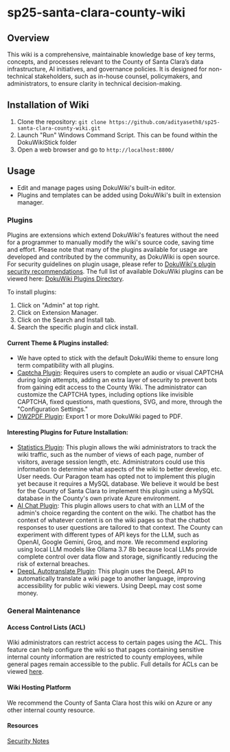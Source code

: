 # sp25-santa-clara-county-wiki

## Overview
This wiki is a comprehensive, maintainable knowledge base of key terms, concepts, and processes relevant to the County of Santa Clara’s data infrastructure, AI initiatives, and governance policies. It is designed for non-technical stakeholders, such as in-house counsel, policymakers, and administrators, to ensure clarity in technical decision-making.


## Installation of Wiki
1. Clone the repository: ```git clone https://github.com/adityaseth8/sp25-santa-clara-county-wiki.git```
2. Launch "Run" Windows Command Script. This can be found within the DokuWikiStick folder
3. Open a web browser and go to ```http://localhost:8800/```

## Usage
- Edit and manage pages using DokuWiki's built-in editor.
- Plugins and templates can be added using DokuWiki's built in extension manager.

### Plugins
Plugins are extensions which extend DokuWiki's features without the need for a programmer to manually modify the wiki's source code, saving time and effort. Please note that many of the plugins available for usage are developed and contributed by the community, as DokuWiki is open source. For security guidelines on plugin usage, please refer to [DokuWiki's plugin security recommendations](https://www.dokuwiki.org/security#plugin_security). The full list of available DokuWiki plugins can be viewed here: [DokuWiki Plugins Directory](https://www.dokuwiki.org/plugins).

To install plugins:
1. Click on "Admin" at top right.
2. Click on Extension Manager.
3. Click on the Search and Install tab.
4. Search the specific plugin and click install.

#### Current Theme & Plugins installed:
 - We have opted to stick with the default DokuWiki theme to ensure long term compatibility with all plugins.
 - [Captcha Plugin](https://www.dokuwiki.org/plugin:captcha): Requires users to complete an audio or visual CAPTCHA during login attempts, adding an extra layer of security to prevent bots from gaining edit access to the County Wiki. The administrator can customize the CAPTCHA types, including options like invisible CAPTCHA, fixed questions, math questions, SVG, and more, through the "Configuration Settings."
 - [DW2PDF Plugin](https://www.dokuwiki.org/plugin:dw2pdf): Export 1 or more DokuWiki paged to PDF.

#### Interesting Plugins for Future Installation:
 - [Statistics Plugin](https://www.dokuwiki.org/plugin:statistics): This plugin allows the wiki administrators to track the wiki traffic, such as the number of views of each page, number of visitors, average session length, etc. Administrators could use this information to determine what aspects of the wiki to better develop, etc. User needs. Our Paragon team has opted not to implement this plugin yet because it requires a MySQL database. We believe it would be best for the County of Santa Clara to implement this plugin using a MySQL database in the County's own private Azure environment.
 - [AI Chat Plugin](https://www.dokuwiki.org/plugin:aichat): This plugin allows users to chat with an LLM of the admin's choice regarding the content on the wiki. The chatbot has the context of whatever content is on the wiki pages so that the chatbot responses to user questions are tailored to that context. The County can experiment with different types of API keys for the LLM, such as OpenAI, Google Gemini, Groq, and more. We recommend exploring using local LLM models like Ollama 3.7 8b because local LLMs provide complete control over data flow and storage, significantly reducing the risk of external breaches.
 - [DeepL Autotranslate Plugin](https://www.dokuwiki.org/plugin:deeplautotranslate): This plugin uses the DeepL API to automatically translate a wiki page to another language, improving accessibility for public wiki viewers. Using DeepL may cost some money.

### General Maintenance
#### Access Control Lists (ACL)
Wiki administrators can restrict access to certain pages using the ACL. This feature can help configure the wiki so that pages containing sensitive internal county information are restricted to county employees, while general pages remain accessible to the public. Full details for ACLs can be viewed [here](https://www.dokuwiki.org/acl).

#### Wiki Hosting Platform
We recommend the County of Santa Clara host this wiki on Azure or any other internal county resource.

#### Resources
[Security Notes](https://www.dokuwiki.org/security)
